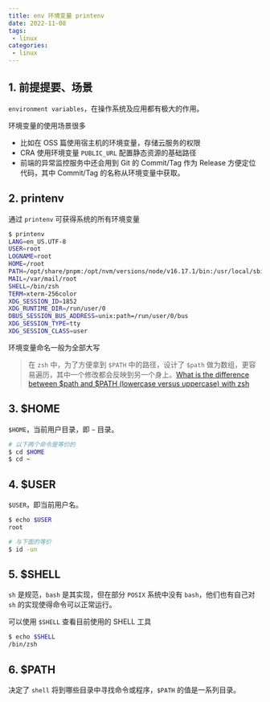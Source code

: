 ```yaml
---
title: env 环境变量 printenv
date: 2022-11-08
tags:
 - linux
categories: 
 - linux
---
```



<!-- ## 总结
-   -->





<!-- ## 提问
- [x]  -->





## 1. 前提提要、场景

`environment variables`，在操作系统及应用都有极大的作用。

环境变量的使用场景很多
- 比如在 OSS 篇使用宿主机的环境变量，存储云服务的权限
- CRA 使用环境变量 `PUBLIC_URL` 配置静态资源的基础路径
- 前端的异常监控服务中还会用到 Git 的 Commit/Tag 作为 Release 方便定位代码，其中 Commit/Tag 的名称从环境变量中获取。



## 2. printenv
通过 `printenv` 可获得系统的所有环境变量

```bash
$ printenv
LANG=en_US.UTF-8
USER=root
LOGNAME=root
HOME=/root
PATH=/opt/share/pnpm:/opt/nvm/versions/node/v16.17.1/bin:/usr/local/sbin:/usr/local/bin:/usr/sbin:/usr/bin:/sbin:/bin
MAIL=/var/mail/root
SHELL=/bin/zsh
TERM=xterm-256color
XDG_SESSION_ID=1852
XDG_RUNTIME_DIR=/run/user/0
DBUS_SESSION_BUS_ADDRESS=unix:path=/run/user/0/bus
XDG_SESSION_TYPE=tty
XDG_SESSION_CLASS=user
```
环境变量命名一般为全部大写
> 在 `zsh` 中，为了方便拿到 `$PATH` 中的路径，设计了 `$path` 做为数组，更容易遍历，其中一个修改都会反映到另一个身上。[What is the difference between $path and $PATH (lowercase versus uppercase) with zsh](https://unix.stackexchange.com/questions/532148/what-is-the-difference-between-path-and-path-lowercase-versus-uppercase-with)


## 3. $HOME
`$HOME`，当前用户目录，即 `~` 目录。
```bash
# 以下两个命令是等价的
$ cd $HOME
$ cd ~
```



## 4. $USER
`$USER`，即当前用户名。
```bash
$ echo $USER
root

# 与下面的等价
$ id -un 
```



## 5. $SHELL
`sh` 是规范，`bash` 是其实现，但在部分 `POSIX` 系统中没有 `bash`，他们也有自己对 `sh` 的实现使得命令可以正常运行。

可以使用 `$SHELL` 查看目前使用的 SHELL 工具
```bash
$ echo $SHELL
/bin/zsh
```


## 6. $PATH
决定了 `shell` 将到哪些目录中寻找命令或程序，`$PATH` 的值是一系列目录。
